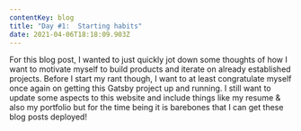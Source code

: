 ```yaml
---
contentKey: blog
title: "Day #1:  Starting habits"
date: 2021-04-06T18:18:09.903Z
---
```

For this blog post, I wanted to just quickly jot down some thoughts of how I want to motivate myself to build products and iterate on already established projects. Before I start my rant though, I want to at least congratulate myself once again on getting this Gatsby project up and running. I still want to update some aspects to this website and include things like my resume & also my portfolio but for the time being it is barebones that I can get these blog posts deployed!